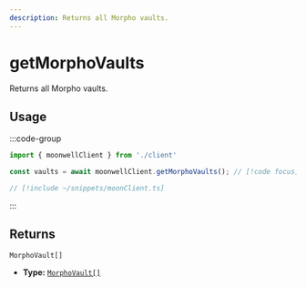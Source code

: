 ```yaml
---
description: Returns all Morpho vaults.
---
```


# getMorphoVaults

Returns all Morpho vaults.

## Usage

:::code-group

```ts twoslash [example.ts]
import { moonwellClient } from './client'

const vaults = await moonwellClient.getMorphoVaults(); // [!code focus]
```

```ts twoslash [client.ts] filename="client.ts"
// [!include ~/snippets/moonClient.ts]
```

:::

## Returns

```
MorphoVault[]
```

- **Type:** [`MorphoVault[]`](/docs/glossary/types#morphovault)

<!-- ## Parameters

### includeLiquidStakingRewards

- **Type:** `boolean`

Whether to include liquid staking rewards in the response.

```ts twoslash
// [!include ~/snippets/moonClient.ts]
// ---cut---
const markets = await moonwellClient.getMarkets({
  includeLiquidStakingRewards: true // [!code focus]
})
``` -->
